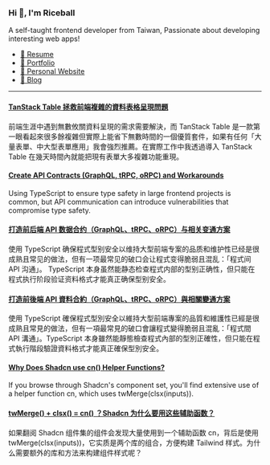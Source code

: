 <h3 >Hi 👋, I'm Riceball</h3>
<p>A self-taught frontend developer from Taiwan, Passionate about developing interesting web apps!</p>

- [📜 Resume](https://weweweb.pages.dev/en/resume/)
- [💼 Portfolio](https://weweweb.pages.dev/en/work/)
- [🏡 Personal Website](https://weweweb.pages.dev/en/)
- [📝 Blog](https://www.webdong.dev/en/)
---

<!--START_SECTION:feed-->
#### [TanStack Table 拯救前端複雜的資料表格呈現問題](https:&#x2F;&#x2F;www.webdong.dev&#x2F;zh-tw&#x2F;post&#x2F;tanstack-table&#x2F;) 
前端生涯中遇到無數攸關資料呈現的需求需要解決，而 TanStack Table 是一款第一眼看起來很多餘複雜但實際上能省下無數時間的一個優質套件，如果有任何「大量表單、中大型表單應用」我會強烈推薦。在實際工作中我透過導入 TanStack Table 在幾天時間內就能把現有表單大多複雜功能重現。
#### [Create API Contracts (GraphQL, tRPC, oRPC) and Workarounds](https:&#x2F;&#x2F;www.webdong.dev&#x2F;en&#x2F;post&#x2F;frontend-and-backend-api-sync&#x2F;) 
Using TypeScript to ensure type safety in large frontend projects is common, but API communication can introduce vulnerabilities that compromise type safety.
#### [打造前后端 API 数据合约（GraphQL、tRPC、oRPC）与相关变通方案](https:&#x2F;&#x2F;www.webdong.dev&#x2F;zh-cn&#x2F;post&#x2F;frontend-and-backend-api-sync&#x2F;) 
使用 TypeScript 确保程式型别安全以维持大型前端专案的品质和维护性已经是很成熟且常见的做法，但有一项最常见的破口会让程式变得脆弱且混乱：「程式间 API 沟通」。 TypeScript 本身虽然能静态检查程式内部的型别正确性，但只能在程式执行阶段验证资料格式才能真正确保型别安全。
#### [打造前後端 API 資料合約（GraphQL、tRPC、oRPC）與相關變通方案](https:&#x2F;&#x2F;www.webdong.dev&#x2F;zh-tw&#x2F;post&#x2F;frontend-and-backend-api-sync&#x2F;) 
使用 TypeScript 確保程式型別安全以維持大型前端專案的品質和維護性已經是很成熟且常見的做法，但有一項最常見的破口會讓程式變得脆弱且混亂：「程式間 API 溝通」。TypeScript 本身雖然能靜態檢查程式內部的型別正確性，但只能在程式執行階段驗證資料格式才能真正確保型別安全。
#### [Why Does Shadcn use cn() Helper Functions?](https:&#x2F;&#x2F;www.webdong.dev&#x2F;en&#x2F;post&#x2F;tailwind-merge-and-clsx-in-shadcn&#x2F;) 
If you browse through Shadcn&#39;s component set, you&#39;ll find extensive use of a helper function cn, which uses twMerge(clsx(inputs)).
#### [twMerge() + clsx() &#x3D; cn() ？Shadcn 为什么要用这些辅助函数？](https:&#x2F;&#x2F;www.webdong.dev&#x2F;zh-cn&#x2F;post&#x2F;tailwind-merge-and-clsx-in-shadcn&#x2F;) 
如果翻阅 Shadcn 组件集的组件会发现大量使用到一个辅助函数 cn，背后是使用 twMerge(clsx(inputs))，它实质是两个库的组合，方便构建 Tailwind 样式。为什么需要额外的库和方法来构建组件样式呢？
<!--END_SECTION:feed-->

